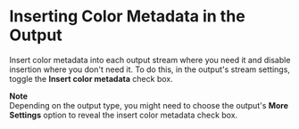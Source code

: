 # Inserting Color Metadata in the Output<a name="inserting-color-metadata-in-the-output"></a>

Insert color metadata into each output stream where you need it and disable insertion where you don't need it\. To do this, in the output's stream settings, toggle the **Insert color metadata** check box\. 

**Note**  
Depending on the output type, you might need to choose the output's **More Settings** option to reveal the insert color metadata check box\.